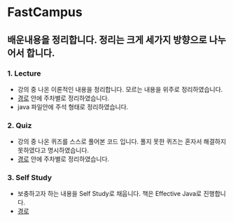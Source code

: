 # FastCampus

## 배운내용을 정리합니다. 정리는 크게 세가지 방향으로 나누어서 합니다.

### 1. Lecture
- 강의 중 나온 이론적인 내용을 정리합니다. 모르는 내용을 위주로 정리하였습니다.
- [경로](https://github.com/asfrom30/FastCampus/tree/master/src/com/doyoon/java) 안에 주차별로 정리하였습니다.
- java 파일안에 주석 형태로 정리하였습니다.
	
### 2. Quiz
- 강의 중 나온 퀴즈를 스스로 풀어본 코드 입니다. 풀지 못한 퀴즈는 혼자서 해결하지 못하였다고 명시하였습니다.
- [경로](https://github.com/asfrom30/FastCampus/tree/master/src/com/doyoon/java) 안에 주차별로 정리하였습니다.
	
### 3. Self Study
- 보충하고자 하는 내용을 Self Study로 채웁니다. 책은 Effective Java로 진행합니다.
- [경로](https://github.com/asfrom30/FastCampus/tree/master/src/com/doyoon/java/selfstudy) 
